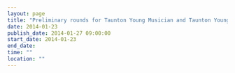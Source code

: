 ```yaml
---
layout: page
title: "Preliminary rounds for Taunton Young Musician and Taunton Young Singer"
date: 2014-01-23
publish_date: 2014-01-27 09:00:00
start_date: 2014-01-23
end_date: 
time: ""
location: ""
---
```


